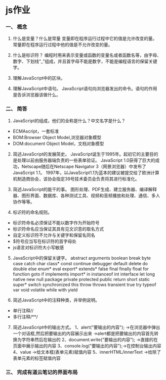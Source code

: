 # js作业

### 一、 概念

1. 什么是变量？什么是常量
变量即在程序运行过程中它的值是允许改变的量。
常量即在程序运行过程中他的值是不允许改变的量。

2. 什么是标识符？
编程时用来表示变量或函数的变量名或者函数名等，由字母、数字、下划线“_”组成，并且首字母不能是数字，不能是编程语言的保留关键字。

3. 理解JavaScript中的区块。


4. 理解JavaScript中语句。
JavaScript语句向浏览器发出的命令。语句的作用是告诉浏览器该做什么。

### 二、 简答

1. JavaScript的组成，他们的全称是什么？中文名字是什么？
- ECMAscript，一套标准
- BOM:Browser Object Model,浏览器对象模型
- DOM:document Object Model，文档对象模型

2. 简述JavaScript的发展简史。
JavaScript诞生于1995年。起初它的主要目的是处理以前由服务器端负责的一些表单验证。
JavaScript 1.0获得了巨大的成功，Netscape随后在Netscape Navigator 3（网景浏览器）中发布了JavaScript 1.1。
1997年，以JavaScript1.1为蓝本的建议被提交给了欧洲计算机制造商协会，该协会指定39号技术委员会负责将其进行标准化。

3. 简述JavaScript的能干的事。
图形处理、PDF生成、建立服务器、编译解释器、图形界面、数据库、各种测试工具、视频和音频播放和处理、通信、多人协作等等。

4. 标识符的命名规则。
- 标识符命名必须保证不能以数字作为开始符号
- 标识符命名应当保证其具有见文识意的取名方式
- 自定义标识符不允许与关键字和保留名同名
- $符号应当写在标识符的首字母处
- js语言对标识符大小写敏感

5. JavaScript中的保留关键字。
abstract	arguments	boolean	break	byte
case	catch	char	class*	const
continue	debugger	default	delete	do
double	else	enum*	eval	export*
extends*	false	final	finally	float
for	function	goto	if	implements
import*	in	instanceof	int	interface
let	long	native	new	null
package	private	protected	public	return
short	static	super*	switch	synchronized
this	throw	throws	transient	true
try	typeof	var	void	volatile
while	with	yield

6. 简述JavaScript中的注释种类，并举例说明。
- 单行注释//
- 多行注释/**/

7. 简述JavaScript中的输出方式。
    1、alert("要输出的内容");
    ->在浏览器中弹出一个对话框,然后把要输出的内容展示出来 
    ->alert都是把要输出的内容首先转换为字符串然后在输出的
    2、document.write("要输出的内容"); ->直接的在页面中展示输出的内容
    3、console.log("要输出的内容");->在控制台输出内容
    4、value ->给文本框(表单元素)赋值内容
    5、innerHTML/innerText ->给除了表单元素的标签赋值内容

### 三、 完成有道云笔记的界面布局